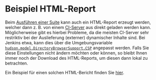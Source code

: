 
Beispiel HTML-Report
====================

Beim [Ausführen einer Suite](../replay/suite-ausfuehren.md) kann auch ein HTML-Report erzeugt werden, welcher dann z. B. von
einem [CI-Server](../testprozess/prozess-mit-ci-server.md) aus direkt geladen werden kann. Möglicherweise gibt es hierbei
Probleme, da die meisten CI-Server sehr restriktiv bei der Auslieferung (externer) dynamischer Inhalte sind. Bei Jenkins etwa,
kann dies über die Umgebungsvariable [`hudson.model.DirectoryBrowserSupport.CSP`](https://wiki.jenkins.io/display/JENKINS/Configuring+Content+Security+Policy)
angepasst werden. Falls Sie diese Einstellungen nicht ändern möchten oder können, so bleibt Ihnen immer noch der Download des
HTML-Reports, um diesen dann lokal zu betrachten.

Ein Beispiel für einen solchen HTML-Bericht finden Sie [hier](example-html-report).

